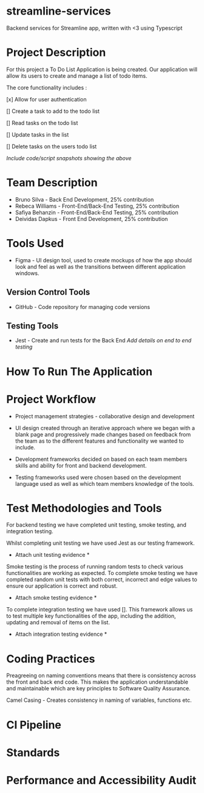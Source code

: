 # streamline-services
Backend services for Streamline app, written with &lt;3 using Typescript

# Project Description

For this project a To Do List Application is being created. Our application will allow its users to create and manage a list of todo items.

The core functionality includes : 

[x] Allow for user authentication

[] Create a task to add to the todo list

[] Read tasks on the todo list 

[] Update tasks in the list

[] Delete tasks on the users todo list

*Include code/script snapshots showing the above*

# Team Description

- Bruno Silva - Back End Development, 25% contribution
- Rebeca Williams - Front-End/Back-End Testing, 25% contribution
- Safiya Behanzin - Front-End/Back-End Testing, 25% contribution
- Deividas Dapkus  - Front End Development, 25% contribution

# Tools Used

- Figma - UI design tool, used to create mockups of how the app should look and feel as well as the transitions between different application windows.
## Version Control Tools
- GitHub - Code repository for managing code versions

## Testing Tools
- Jest -  Create and run tests for the Back End
  *Add details on end to end testing*

# How To Run The Application

# Project Workflow

- Project management strategies - collaborative design and development


- UI design created through an iterative approach where we began with a blank page and progressively made changes based on feedback from the team as to the different features and functionality we wanted to include.
- Development frameworks decided on based on each team members skills and ability for front and backend development.
- Testing frameworks used were chosen based on the development language used as well as which team members knowledge of the tools.

# Test Methodologies and Tools

For backend testing we have completed unit testing, smoke testing, and integration testing.

Whilst completing unit testing we have used Jest as our testing framework.
* Attach unit testing evidence *

Smoke testing is the process of running random tests to check various functionalities are working as expected. 
To complete smoke testing we have completed random unit tests with both correct, incorrect and edge values to ensure our application is correct and robust.
* Attach smoke testing evidence *

To complete integration testing we have used []. This framework allows us to test multiple key functionalities of the app, including the addition, updating and removal of items on the list.
* Attach integration testing evidence *


# Coding Practices

Preagreeing on naming conventions means that there is consistency across the front and back end code. This makes the application understandable and maintainable which are key principles to Software Quality Assurance.

Camel Casing - Creates consistency in naming of variables, functions etc.


# CI Pipeline

# Standards

# Performance and Accessibility Audit
